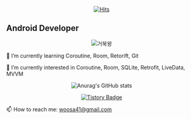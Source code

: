 <div align=center>
	
[![Hits](https://hits.seeyoufarm.com/api/count/incr/badge.svg?url=https%3A%2F%2Fgithub.com%2FThe-SOU&count_bg=%2379C83D&title_bg=%23FFAE00&icon=android.svg&icon_color=%23000000&title=hits&edge_flat=false)](https://hits.seeyoufarm.com)
	
</div>

## Android Developer

<div align=center>

![거북왕](https://github.com/The-SOU/The-SOU/assets/54764319/2dc17a11-f738-431f-9ea5-38e2df91be39)
	
</div>

🌱 I’m currently learning Coroutine, Room, Retorift, Git

🤔 I’m currently interested in Coroutine, Room, SQLite, Retrofit, LiveData, MVVM

<div align=center>
	
![Anurag's GitHub stats](https://github-readme-stats.vercel.app/api?username=The-SOU&show_icons=true&theme=merko)
	
[![Tistory Badge](https://img.shields.io/badge/Tistory-Techblog-orange?logo=android&style=flat-square)](https://ggachi.tistory.com/)
	
</div>

📫 How to reach me: woosa41@gmail.com





<!--
**The-SOU/The-SOU** is a ✨ _special_ ✨ repository because its `README.md` (this file) appears on your GitHub profile.

Here are some ideas to get you started:

- 🔭 I’m currently working on ...
- 🌱 I’m currently learning ...
- 👯 I’m looking to collaborate on ...
- 🤔 I’m looking for help with ...
- 💬 Ask me about ...
- 📫 How to reach me: ...
- 😄 Pronouns: ...
- ⚡ Fun fact: ...
-->
